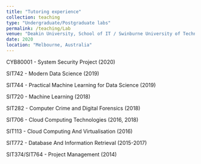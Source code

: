 ```yaml
---
title: "Tutoring experience"
collection: teaching
type: "Undergraduate/Postgraduate labs"
permalink: /teaching/Lab
venue: "Deakin University, School of IT / Swinburne University of Technology, School of Software and Electrical Engineering"
date: 2020
location: "Melbourne, Australia"
---
```


CYB80001 - System Security Project (2020)
 
SIT742 - Modern Data Science (2019)

SIT744 - Practical Machine Learning for Data Science (2019)

SIT720 - Machine Learning (2018)

SIT282 - Computer Crime and Digital Forensics (2018)

SIT706 - Cloud Computing Technologies (2016, 2018)

SIT113 - Cloud Computing And Virtualisation (2016)

SIT772 - Database And Information Retrieval (2015-2017)

SIT374/SIT764 - Project Management (2014)



